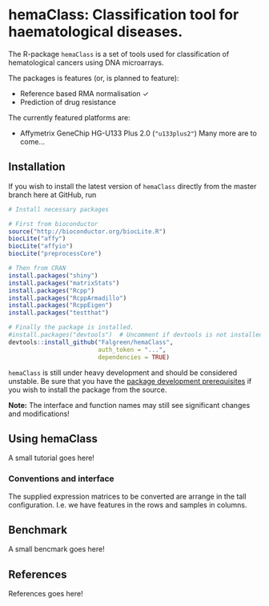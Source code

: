 hemaClass: Classification tool for haematological diseases. 
=================================

The R-package `hemaClass` is a set of tools used for classification of hematological cancers using DNA microarrays.

The packages is features (or, is planned to feature):
* Reference based RMA normalisation ✓
* Prediction of drug resistance

The currently featured platforms are:
* Affymetrix GeneChip HG-U133 Plus 2.0 (`"u133plus2"`)
Many more are to come...


Installation
------------
If you wish to install the latest version of `hemaClass` directly from the master branch here at GitHub, run 

```R
# Install necessary packages 

# First from bioconductor
source("http://bioconductor.org/biocLite.R")
biocLite("affy")
biocLite("affyio")
biocLite("preprocessCore")

# Then from CRAN
install.packages("shiny")
install.packages("matrixStats")
install.packages("Rcpp")
install.packages("RcppArmadillo")
install.packages("RcppEigen")
install.packages("testthat")

# Finally the package is installed.
#install.packages("devtools")  # Uncomment if devtools is not installed
devtools::install_github("Falgreen/hemaClass", 
                         auth_token = "...", 
                         dependencies = TRUE)
```

`hemaClass` is still under heavy development and should be considered unstable. Be sure that you have the [package development prerequisites](http://www.rstudio.com/ide/docs/packages/prerequisites) if you wish to install the package from the source.

**Note:** The interface and function names may still see significant changes and
modifications!


Using hemaClass
----------
A small tutorial goes here!

### Conventions and interface
The supplied expression matrices to be converted are arrange in the tall 
configuration. I.e. we have features in the rows and samples in columns.

Benchmark 
---------
A small bencmark goes here!

References
----------
References goes here!
